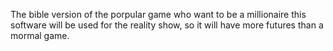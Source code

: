 The bible version of the porpular game who want to be a millionaire
this software will be used for the reality show, so it will have more futures than a mormal game.
